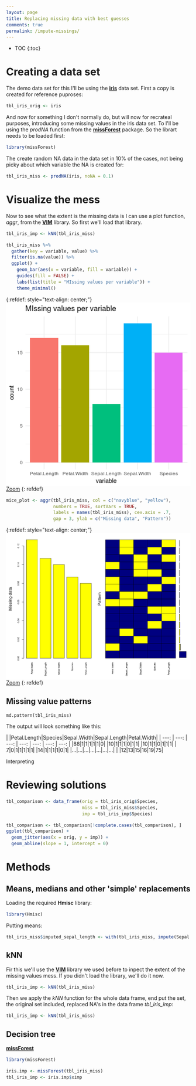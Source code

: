 ```yaml
---
layout: page
title: Replacing missing data with best guesses
comments: true
permalink: /impute-missings/
---
```


* TOC
{:toc}

# Creating a data set

The demo data set for this I'll be using the **[iris](https://en.wikipedia.org/wiki/Iris_flower_data_set)** data set. First a copy is created for reference puproses:
```r
tbl_iris_orig <- iris
```
And now for something I don't normally do, but will now for recrateal purposes, introducing some missing values in the iris data set. To I'll be using the _prodNA_ function from the **[missForest](https://www.rdocumentation.org/packages/missForest/versions/1.4)** package. So the librart needs to be loaded first:
```r
library(missForest)
```
The create random NA data in the data set in 10% of the cases, not being picky about which variable the NA is created for:
```r
tbl_iris_miss <- prodNA(iris, noNA = 0.1)
```

# Visualize the mess

Now to see what the extent is the missing data is I can use a plot function, _aggr_, from the **[VIM](https://www.rdocumentation.org/packages/VIM/versions/4.7.0/topics/VIM-package)** library. So first we'll load that library.
```r
tbl_iris_imp <- kNN(tbl_iris_miss)
```

```r
tbl_iris_miss %>% 
  gather(key = variable, value) %>% 
  filter(is.na(value)) %>% 
  ggplot() +
    geom_bar(aes(x = variable, fill = variable)) +
    guides(fill = FALSE) +
    labs(list(title = "MIssing values per variable")) +
    theme_minimal()
```
{:refdef: style="text-align: center;"}
<a href="/_pages/tutorials/impute-missings/plot-missing-per-variable.png" target="_blank">
<img src="/_pages/tutorials/impute-missings/plot-missing-per-variable.png" alt="" width="530" height="500" align="center"/>
<br>
<i class='fa fa-search-plus '></i> Zoom</a>
{: refdef}

```r
mice_plot <- aggr(tbl_iris_miss, col = c("navyblue", "yellow"),
                  numbers = TRUE, sortVars = TRUE,
                  labels = names(tbl_iris_miss), cex.axis = .7,
                  gap = 3, ylab = c("Missing data", "Pattern"))
```
{:refdef: style="text-align: center;"}
<a href="/_pages/tutorials/impute-missings/VIM-plot.png" target="_blank">
<img src="/_pages/tutorials/impute-missings/VIM-plot.png" alt="" width="547" height="400" align="center"/>
<br>
<i class='fa fa-search-plus '></i> Zoom</a>
{: refdef}

## Missing value patterns
```
md.pattern(tbl_iris_miss)
```
The output will look something like this:

|  |Petal.Length|Species|Sepal.Width|Sepal.Length|Petal.Width|
| ---: | ---: | ---: | ---: | ---: | ---: | ---: |
|88|1|1|1|1|1|0|
|10|1|1|1|0|1|1|
|10|1|1|0|1|1|1|
| 7|0|1|1|1|1|1|
|14|1|1|1|1|0|1|
|...|...|...|...|...|...|...|
|  |12|13|15|16|19|75|

Interpreting

# Reviewing solutions

```r
tbl_comparison <- data_frame(orig = tbl_iris_orig$Species,
                             miss = tbl_iris_miss$Species,
                             imp = tbl_iris_imp$Species)
```

```r
tbl_comparison <- tbl_comparison[!complete.cases(tbl_comparison), ]
ggplot(tbl_comparison) +
  geom_jitter(aes(x = orig, y = imp)) +
  geom_abline(slope = 1, intercept = 0)
```

# Methods

## Means, medians and other 'simple' replacements

Loading the required **Hmisc** library:
```r
library(Hmisc)
```
Putting means:
```r
tbl_iris_miss$imputed_sepal_length <- with(tbl_iris_miss, impute(Sepal.Length, mean))
```


## kNN

Fir this we'll use the **[VIM](https://www.rdocumentation.org/packages/VIM/versions/4.7.0/topics/VIM-package)** library we used before to inpect the extent of the missing values mess. If you didn't load the library, we'll do it now.
```r
tbl_iris_imp <- kNN(tbl_iris_miss)
```

Then we apply the _kNN_ function for the whole data frame, end put the set, the original set included, replaced NA's in the data frame _tbl_iris_imp_: 
```r
tbl_iris_imp <- kNN(tbl_iris_miss)
```

## Decision tree

**[missForest](https://www.rdocumentation.org/packages/missForest/versions/1.4)**
```r
library(missForest)
```

```r
iris.imp <- missForest(tbl_iris_miss)
tbl_iris_imp <- iris.imp$ximp
```
